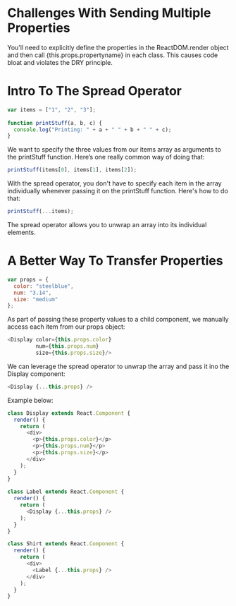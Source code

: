 # Challenges With Sending Multiple Properties
You'll need to explicitly define the properties in the ReactDOM.render object and then call {this.props.propertyname} in each class. This causes code bloat and violates the DRY principle. 

# Intro To The Spread Operator

```javascript
var items = ["1", "2", "3"];
 
function printStuff(a, b, c) {
  console.log("Printing: " + a + " " + b + " " + c);
}
```

We want to specify the three values from our items array as arguments to the printStuff function. Here’s one really common way of doing that:

```javascript
printStuff(items[0], items[1], items[2]);
```

With the spread operator, you don't have to specify each item in the array individually whenever passing it on the printStuff function. Here's how to do that:

```javascript
printStuff(...items);
```
The spread operator allows you to unwrap an array into its individual elements.

# A Better Way To Transfer Properties

```javascript
var props = {
  color: "steelblue",
  num: "3.14",
  size: "medium"
};
```
As part of passing these property values to a child component, we manually access each item from our props object:

```javascript
<Display color={this.props.color}
         num={this.props.num}
         size={this.props.size}/>
```
We can leverage the spread operator to unwrap the array and pass it ino the Display component:
```javascript
<Display {...this.props} />
```

Example below:

```javascript
class Display extends React.Component {
  render() {
    return (
      <div>
        <p>{this.props.color}</p>
        <p>{this.props.num}</p>
        <p>{this.props.size}</p>
      </div>
    );
  }
}
 
class Label extends React.Component {
  render() {
    return (
      <Display {...this.props} />
    );
  }
}

class Shirt extends React.Component {
  render() {
    return (
      <div>
        <Label {...this.props} />
      </div>
    );
  }
}
```